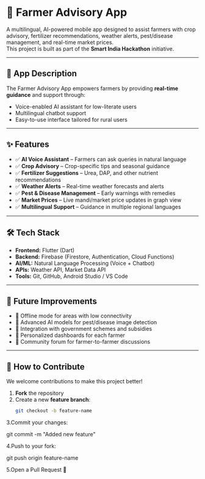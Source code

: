 # 🌾 Farmer Advisory App

A multilingual, AI-powered mobile app designed to assist farmers with crop advisory, fertilizer recommendations, weather alerts, pest/disease management, and real-time market prices.  
This project is built as part of the **Smart India Hackathon** initiative.

---

## 📱 App Description
The Farmer Advisory App empowers farmers by providing **real-time guidance** and support through:
- Voice-enabled AI assistant for low-literate users
- Multilingual chatbot support
- Easy-to-use interface tailored for rural users

---

## ✨ Features
- ✅ **AI Voice Assistant** – Farmers can ask queries in natural language  
- ✅ **Crop Advisory** – Crop-specific tips and seasonal guidance  
- ✅ **Fertilizer Suggestions** – Urea, DAP, and other nutrient recommendations  
- ✅ **Weather Alerts** – Real-time weather forecasts and alerts  
- ✅ **Pest & Disease Management** – Early warnings with remedies  
- ✅ **Market Prices** – Live mandi/market price updates in graph view  
- ✅ **Multilingual Support** – Guidance in multiple regional languages  

---

## 🛠️ Tech Stack
- **Frontend:** Flutter (Dart)  
- **Backend:** Firebase (Firestore, Authentication, Cloud Functions)  
- **AI/ML:** Natural Language Processing (Voice + Chatbot)  
- **APIs:** Weather API, Market Data API  
- **Tools:** Git, GitHub, Android Studio / VS Code  

---

## 🚀 Future Improvements
- 🔮 Offline mode for areas with low connectivity  
- 🔮 Advanced AI models for pest/disease image detection  
- 🔮 Integration with government schemes and subsidies  
- 🔮 Personalized dashboards for each farmer  
- 🔮 Community forum for farmer-to-farmer discussions  

---

## 🤝 How to Contribute
We welcome contributions to make this project better!  

1. **Fork** the repository  
2. Create a new **feature branch**:  
   ```bash
   git checkout -b feature-name
   
3.Commit your changes:

git commit -m "Added new feature"

4.Push to your fork:

git push origin feature-name

5.Open a Pull Request 🎉

